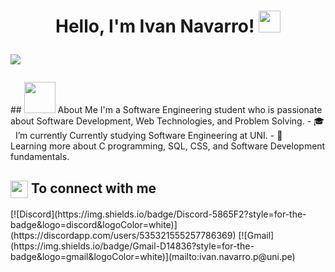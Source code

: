 <h1><p align="center">Hello, I'm Ivan Navarro! <a><img src="https://media.giphy.com/media/hvRJCLFzcasrR4ia7z/giphy.gif" width="35px"></a></p><p align="left">
 <img src="https://readme-typing-svg.herokuapp.com/?lines=Welcome+to+my+GitHub+Profile!&center=true&width=360&height=30">
</p></h1>
## <picture><img src = "https://github.com/7oSkaaa/7oSkaaa/blob/main/Images/about_me.gif?raw=true" width = 50px></picture> About Me
I'm a Software Engineering student who is passionate about Software Development, Web Technologies, and Problem Solving.
- 🎓 &nbsp; I’m currently Currently studying Software Engineering at UNI.  
- 🌱 &nbsp; Learning more about C programming, SQL, CSS, and Software Development fundamentals.
<summary><h2><img src="https://emojis.slackmojis.com/emojis/images/1579216111/7550/pikachu_wave.gif?1579216111" align="center"
                width="28" /> To connect with me</h2></summary>
[![Discord](https://img.shields.io/badge/Discord-5865F2?style=for-the-badge&logo=discord&logoColor=white)](https://discordapp.com/users/535321555257786369)  
[![Gmail](https://img.shields.io/badge/Gmail-D14836?style=for-the-badge&logo=gmail&logoColor=white)](mailto:ivan.navarro.p@uni.pe)


<!--
**AleIv06/AleIv06** is a ✨ _special_ ✨ repository because its `README.md` (this file) appears on your GitHub profile.

Here are some ideas to get you started:

- 🔭 I’m currently working on ...
- 🌱 I’m currently learning ...
- 👯 I’m looking to collaborate on ...
- 🤔 I’m looking for help with ...
- 💬 Ask me about ...
- 📫 How to reach me: ...
- 😄 Pronouns: ...
- ⚡ Fun fact: ...
-->
